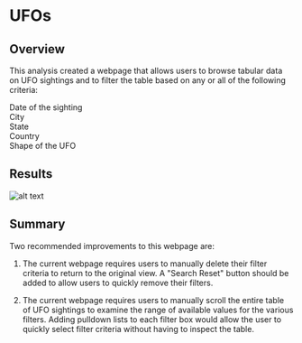 # UFOs

## Overview

This analysis created a webpage that allows users to browse tabular data on UFO sightings and to filter the table based on any or all of the following criteria:  

Date of the sighting  
City  
State  
Country  
Shape of the UFO  
 

## Results

![alt text](https://github.com/benniehana111/UFOs/blob/main/images/Mars_page_1.png)



## Summary

Two recommended improvements to this webpage are:

1) The current webpage requires users to manually delete their filter criteria to return to the original view. A "Search Reset" button should be added to allow users to quickly remove their filters.  

2) The current webpage requires users to manually scroll the entire table of UFO sightings to examine the range of available values for the various filters. Adding pulldown lists to each filter box would allow the user to quickly select filter criteria without having to inspect the table.
